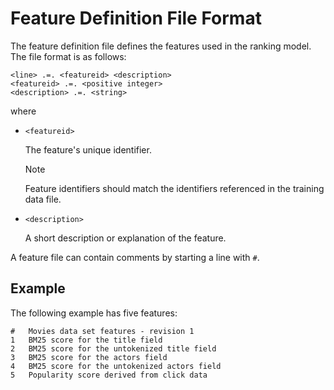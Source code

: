 # Feature Definition File Format

The feature definition file defines the features used in the 
ranking model. The file format is as follows:

```text
<line> .=. <featureid> <description>
<featureid> .=. <positive integer>
<description> .=. <string>
```

where

- `<featureid>`

  The feature's unique identifier.

  > [!NOTE]
  > Feature identifiers should match the identifiers referenced in the training data file.

- `<description>`

  A short description or explanation of the feature.

A feature file can contain comments by starting a line with `#`.

## Example

The following example has five features:

```text
#   Movies data set features - revision 1
1   BM25 score for the title field
2   BM25 score for the untokenized title field
3   BM25 score for the actors field
4   BM25 score for the untokenized actors field
5   Popularity score derived from click data
```